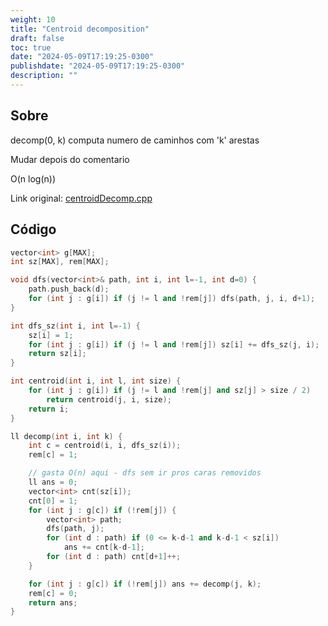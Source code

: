 ```yaml
---
weight: 10
title: "Centroid decomposition"
draft: false
toc: true
date: "2024-05-09T17:19:25-0300"
publishdate: "2024-05-09T17:19:25-0300"
description: ""
---
```


## Sobre
 decomp(0, k) computa numero de caminhos com 'k' arestas

 Mudar depois do comentario



 O(n log(n))



Link original: [centroidDecomp.cpp](https://github.com/brunomaletta/Biblioteca/tree/master/Codigo/Grafos/centroidDecomp.cpp)

## Código
```cpp
vector<int> g[MAX];
int sz[MAX], rem[MAX];

void dfs(vector<int>& path, int i, int l=-1, int d=0) {
	path.push_back(d);
	for (int j : g[i]) if (j != l and !rem[j]) dfs(path, j, i, d+1);
}

int dfs_sz(int i, int l=-1) {
	sz[i] = 1;
	for (int j : g[i]) if (j != l and !rem[j]) sz[i] += dfs_sz(j, i);
	return sz[i];
}

int centroid(int i, int l, int size) {
	for (int j : g[i]) if (j != l and !rem[j] and sz[j] > size / 2)
		return centroid(j, i, size);
	return i;
}

ll decomp(int i, int k) {
	int c = centroid(i, i, dfs_sz(i));
	rem[c] = 1;

	// gasta O(n) aqui - dfs sem ir pros caras removidos
	ll ans = 0;
	vector<int> cnt(sz[i]);
	cnt[0] = 1;
	for (int j : g[c]) if (!rem[j]) {
		vector<int> path;
		dfs(path, j);
		for (int d : path) if (0 <= k-d-1 and k-d-1 < sz[i])
			ans += cnt[k-d-1];
		for (int d : path) cnt[d+1]++;
	}

	for (int j : g[c]) if (!rem[j]) ans += decomp(j, k);
	rem[c] = 0;
	return ans;
}
```
